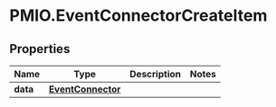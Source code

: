 # PMIO.EventConnectorCreateItem

## Properties
Name | Type | Description | Notes
------------ | ------------- | ------------- | -------------
**data** | [**EventConnector**](EventConnector.md) |  | 


